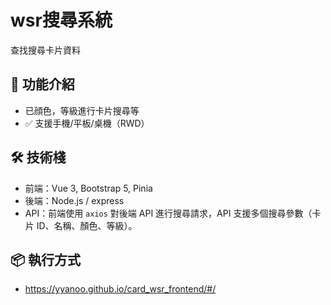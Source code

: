 # wsr搜尋系統

查找搜尋卡片資料

## 🚀 功能介紹
- 已顔色，等級進行卡片搜尋等
- ✅ 支援手機/平板/桌機（RWD）

## 🛠️ 技術棧
- 前端：Vue 3, Bootstrap 5, Pinia
- 後端：Node.js / express
- API：前端使用 `axios` 對後端 API 進行搜尋請求，API 支援多個搜尋參數（卡片 ID、名稱、顏色、等級）。

## 📦 執行方式
- https://yyanoo.github.io/card_wsr_frontend/#/
